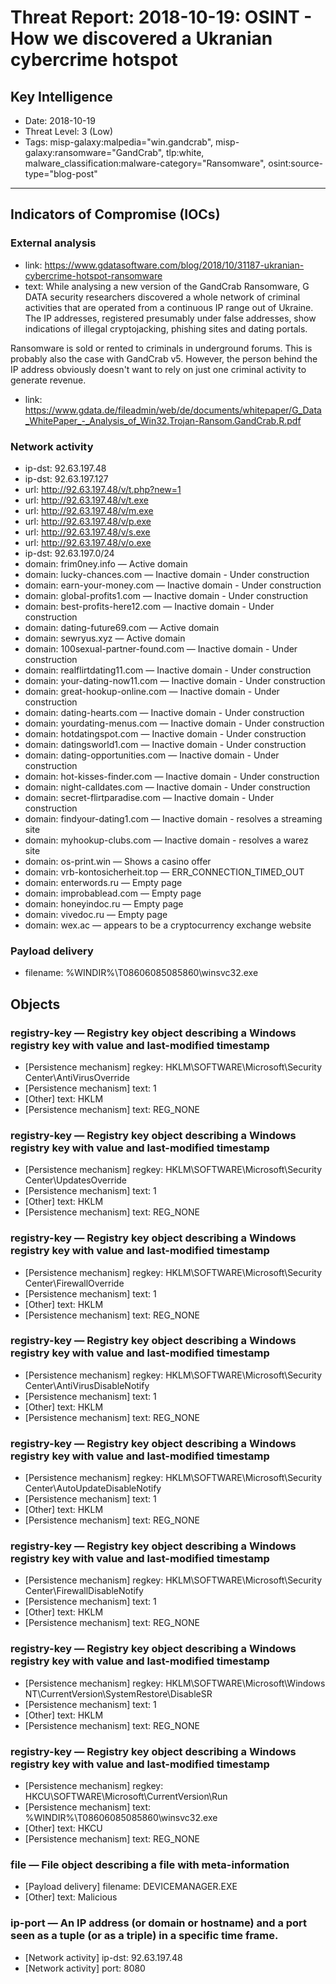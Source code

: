 # Threat Report: 2018-10-19: OSINT - How we discovered a Ukranian cybercrime hotspot


## Key Intelligence
* Date: 2018-10-19
* Threat Level: 3 (Low)
* Tags: misp-galaxy:malpedia="win.gandcrab", misp-galaxy:ransomware="GandCrab", tlp:white, malware_classification:malware-category="Ransomware", osint:source-type="blog-post"

---

## Indicators of Compromise (IOCs)
### External analysis
* link: https://www.gdatasoftware.com/blog/2018/10/31187-ukranian-cybercrime-hotspot-ransomware
* text: While analysing a new version of the GandCrab Ransomware, G DATA security researchers discovered a whole network of criminal activities that are operated from a continuous IP range out of Ukraine. The IP addresses, registered presumably under false addresses, show indications of illegal cryptojacking, phishing sites and dating portals.


Ransomware is sold or rented to criminals in underground forums. This is probably also the case with GandCrab v5. However, the person behind the IP address obviously doesn't want to rely on just one criminal activity to generate revenue.
* link: https://www.gdata.de/fileadmin/web/de/documents/whitepaper/G_Data_WhitePaper_-_Analysis_of_Win32.Trojan-Ransom.GandCrab.R.pdf

### Network activity
* ip-dst: 92.63.197.48
* ip-dst: 92.63.197.127
* url: http://92.63.197.48/v/t.php?new=1
* url: http://92.63.197.48/v/t.exe
* url: http://92.63.197.48/v/m.exe
* url: http://92.63.197.48/v/p.exe
* url: http://92.63.197.48/v/s.exe
* url: http://92.63.197.48/v/o.exe
* ip-dst: 92.63.197.0/24
* domain: frim0ney.info — Active domain
* domain: lucky-chances.com — Inactive domain - Under construction
* domain: earn-your-money.com — Inactive domain - Under construction
* domain: global-profits1.com — Inactive domain - Under construction
* domain: best-profits-here12.com — Inactive domain - Under construction
* domain: dating-future69.com — Active domain
* domain: sewryus.xyz — Active domain
* domain: 100sexual-partner-found.com — Inactive domain - Under construction
* domain: realflirtdating11.com — Inactive domain - Under construction
* domain: your-dating-now11.com — Inactive domain - Under construction
* domain: great-hookup-online.com — Inactive domain - Under construction
* domain: dating-hearts.com — Inactive domain - Under construction
* domain: yourdating-menus.com — Inactive domain - Under construction
* domain: hotdatingspot.com — Inactive domain - Under construction
* domain: datingsworld1.com — Inactive domain - Under construction
* domain: dating-opportunities.com — Inactive domain - Under construction
* domain: hot-kisses-finder.com — Inactive domain - Under construction
* domain: night-calldates.com — Inactive domain - Under construction
* domain: secret-flirtparadise.com — Inactive domain - Under construction
* domain: findyour-dating1.com — Inactive domain - resolves a streaming site
* domain: myhookup-clubs.com — Inactive domain - resolves a warez site
* domain: os-print.win — Shows a casino offer
* domain: vrb-kontosicherheit.top — ERR_CONNECTION_TIMED_OUT
* domain: enterwords.ru — Empty page
* domain: improbablead.com — Empty page
* domain: honeyindoc.ru — Empty page
* domain: vivedoc.ru — Empty page
* domain: wex.ac — appears to be a cryptocurrency exchange website

### Payload delivery
* filename: %WINDIR%\T08606085085860\winsvc32.exe

## Objects
### registry-key — Registry key object describing a Windows registry key with value and last-modified timestamp
* [Persistence mechanism] regkey: HKLM\SOFTWARE\Microsoft\Security Center\AntiVirusOverride
* [Persistence mechanism] text: 1
* [Other] text: HKLM
* [Persistence mechanism] text: REG_NONE

### registry-key — Registry key object describing a Windows registry key with value and last-modified timestamp
* [Persistence mechanism] regkey: HKLM\SOFTWARE\Microsoft\Security Center\UpdatesOverride
* [Persistence mechanism] text: 1
* [Other] text: HKLM
* [Persistence mechanism] text: REG_NONE

### registry-key — Registry key object describing a Windows registry key with value and last-modified timestamp
* [Persistence mechanism] regkey: HKLM\SOFTWARE\Microsoft\Security Center\FirewallOverride
* [Persistence mechanism] text: 1
* [Other] text: HKLM
* [Persistence mechanism] text: REG_NONE

### registry-key — Registry key object describing a Windows registry key with value and last-modified timestamp
* [Persistence mechanism] regkey: HKLM\SOFTWARE\Microsoft\Security Center\AntiVirusDisableNotify
* [Persistence mechanism] text: 1
* [Other] text: HKLM
* [Persistence mechanism] text: REG_NONE

### registry-key — Registry key object describing a Windows registry key with value and last-modified timestamp
* [Persistence mechanism] regkey: HKLM\SOFTWARE\Microsoft\Security Center\AutoUpdateDisableNotify
* [Persistence mechanism] text: 1
* [Other] text: HKLM
* [Persistence mechanism] text: REG_NONE

### registry-key — Registry key object describing a Windows registry key with value and last-modified timestamp
* [Persistence mechanism] regkey: HKLM\SOFTWARE\Microsoft\Security Center\FirewallDisableNotify
* [Persistence mechanism] text: 1
* [Other] text: HKLM
* [Persistence mechanism] text: REG_NONE

### registry-key — Registry key object describing a Windows registry key with value and last-modified timestamp
* [Persistence mechanism] regkey: HKLM\SOFTWARE\Microsoft\Windows NT\CurrentVersion\SystemRestore\DisableSR
* [Persistence mechanism] text: 1
* [Other] text: HKLM
* [Persistence mechanism] text: REG_NONE

### registry-key — Registry key object describing a Windows registry key with value and last-modified timestamp
* [Persistence mechanism] regkey: HKCU\SOFTWARE\Microsoft\CurrentVersion\Run
* [Persistence mechanism] text: %WINDIR%\T08606085085860\winsvc32.exe
* [Other] text: HKCU
* [Persistence mechanism] text: REG_NONE

### file — File object describing a file with meta-information
* [Payload delivery] filename: DEVICEMANAGER.EXE
* [Other] text: Malicious

### ip-port — An IP address (or domain or hostname) and a port seen as a tuple (or as a triple) in a specific time frame.
* [Network activity] ip-dst: 92.63.197.48
* [Network activity] port: 8080
